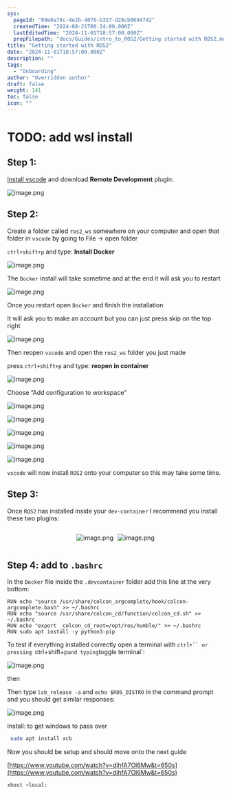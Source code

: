 ```yaml
---
sys:
  pageId: "89e0a78c-4e2b-4070-b327-d28cb0694742"
  createdTime: "2024-08-21T00:24:00.000Z"
  lastEditedTime: "2024-11-01T18:57:00.000Z"
  propFilepath: "docs/Guides/intro_to_ROS2/Getting started with ROS2.md"
title: "Getting started with ROS2"
date: "2024-11-01T18:57:00.000Z"
description: ""
tags:
  - "Onboarding"
author: "Overridden author"
draft: false
weight: 141
toc: false
icon: ""
---
```


# TODO: add wsl install

## Step 1:

[Install vscode](https://code.visualstudio.com/download) and download **Remote Development** plugin:

![image.png](https://prod-files-secure.s3.us-west-2.amazonaws.com/d518164a-d88e-44d1-a4ee-3adb3bd8bce0/efb52993-1881-4a40-b95e-6f020334f022/image.png?X-Amz-Algorithm=AWS4-HMAC-SHA256&X-Amz-Content-Sha256=UNSIGNED-PAYLOAD&X-Amz-Credential=ASIAZI2LB466SUDU6E4R%2F20250213%2Fus-west-2%2Fs3%2Faws4_request&X-Amz-Date=20250213T140119Z&X-Amz-Expires=3600&X-Amz-Security-Token=IQoJb3JpZ2luX2VjEO3%2F%2F%2F%2F%2F%2F%2F%2F%2F%2FwEaCXVzLXdlc3QtMiJIMEYCIQCakdnE%2FjXJ7qNsH7faapuWiqnluLRbL19DASIP1G1M5QIhAJdsyZIJ6BuUXzIwJqUYjFqiMC5p9XLKNDpr0LKGz5NYKv8DCBYQABoMNjM3NDIzMTgzODA1Igx%2BQq1D5aGWrS4pV20q3AOlII5BXt8LGirsZ74hzWnAXp3TbdITCqYnUVPUjB1WnK7X%2Fn2WhtcMXyko35g%2Foo%2BpMja9HNWx95ypEd2I2IyKrAWqxuhUWEhA3CRUtvaa5KEpWqI75iATs5N1ffNkazizKN42pIhwPQOzsfSsy1Fw4A4oLKDbC6yEjsZX3flCFMK0Q%2Bqe3DOPEx6YYYWqmaDro1yruMOdfK3NHTdlohH0RIUKJQQuNYImb5v0CEYbbO%2FsFX%2FQoqejIQE42fzNoET70Ghbij3zfm3ugCUo0nu1I3pPyoiI4S%2Fco%2FZU%2BI6c9RU2oH6bX2lLrBeSkz03HLsQWPdlhxxJD4Rr6deihLirb%2B%2FauqSvzqD1mC8uFpX04kNwkeEilpQlro4t6oOpbZRXLG0IzBkUQGR3J7ro2LfYuOPreWJh%2FE0RTeAeSZL6azhBrn%2BxjpM%2BbHdHnUYQzGKzZv%2ByxAU13O55hL9IRqbhOOeAzAOIuZhI2SY%2FlfjLKEHgXQesfyrJ70NPgJoSSaMjdKhYMNuMy1X%2B8GtGFIqRWHp0bGsBY677OL%2BhnTtONg%2F9gAPxcwSpFDj8Tv0Fd5%2BzlEJw1ezHJ3ioOwarSHD4kuSaDVf4qURU6hPKr3lg3Puf2Fvln2kg7%2ByEtjDD3be9BjqkAR0%2FFmNGGPMNWrdOeIxmyeCJVFoJizHGgny3aVEzrWyosWcJFu%2FfA6HzuLmCOFYFY3t0CbYvUBViU94Q%2BOOhPBgG8x%2Bn25mKbABEpygE3pE0Lanc3NZlISKtnL9H75tRtSMM%2BVLcdLKLRHFncwpF6MYtCPhEI0LmVty6Kk8%2F7p0X2SQ2i478PgANzu4i5xNLwKpA7oBx2%2BACE%2B201h5sr4VdPKPI&X-Amz-Signature=7a10262ca860deba54329a4f116fb5df89ce5220b73c4bda1e8714a9116838d2&X-Amz-SignedHeaders=host&x-id=GetObject)

## Step 2:

Create a folder called `ros2_ws` somewhere on your computer and open that folder in `vscode` by going to File → open folder 

`ctrl+shift+p` and type: **Install Docker**

![image.png](https://prod-files-secure.s3.us-west-2.amazonaws.com/d518164a-d88e-44d1-a4ee-3adb3bd8bce0/2269dc0e-1cd5-47ff-bceb-c04ad9b2eab0/image.png?X-Amz-Algorithm=AWS4-HMAC-SHA256&X-Amz-Content-Sha256=UNSIGNED-PAYLOAD&X-Amz-Credential=ASIAZI2LB466SUDU6E4R%2F20250213%2Fus-west-2%2Fs3%2Faws4_request&X-Amz-Date=20250213T140119Z&X-Amz-Expires=3600&X-Amz-Security-Token=IQoJb3JpZ2luX2VjEO3%2F%2F%2F%2F%2F%2F%2F%2F%2F%2FwEaCXVzLXdlc3QtMiJIMEYCIQCakdnE%2FjXJ7qNsH7faapuWiqnluLRbL19DASIP1G1M5QIhAJdsyZIJ6BuUXzIwJqUYjFqiMC5p9XLKNDpr0LKGz5NYKv8DCBYQABoMNjM3NDIzMTgzODA1Igx%2BQq1D5aGWrS4pV20q3AOlII5BXt8LGirsZ74hzWnAXp3TbdITCqYnUVPUjB1WnK7X%2Fn2WhtcMXyko35g%2Foo%2BpMja9HNWx95ypEd2I2IyKrAWqxuhUWEhA3CRUtvaa5KEpWqI75iATs5N1ffNkazizKN42pIhwPQOzsfSsy1Fw4A4oLKDbC6yEjsZX3flCFMK0Q%2Bqe3DOPEx6YYYWqmaDro1yruMOdfK3NHTdlohH0RIUKJQQuNYImb5v0CEYbbO%2FsFX%2FQoqejIQE42fzNoET70Ghbij3zfm3ugCUo0nu1I3pPyoiI4S%2Fco%2FZU%2BI6c9RU2oH6bX2lLrBeSkz03HLsQWPdlhxxJD4Rr6deihLirb%2B%2FauqSvzqD1mC8uFpX04kNwkeEilpQlro4t6oOpbZRXLG0IzBkUQGR3J7ro2LfYuOPreWJh%2FE0RTeAeSZL6azhBrn%2BxjpM%2BbHdHnUYQzGKzZv%2ByxAU13O55hL9IRqbhOOeAzAOIuZhI2SY%2FlfjLKEHgXQesfyrJ70NPgJoSSaMjdKhYMNuMy1X%2B8GtGFIqRWHp0bGsBY677OL%2BhnTtONg%2F9gAPxcwSpFDj8Tv0Fd5%2BzlEJw1ezHJ3ioOwarSHD4kuSaDVf4qURU6hPKr3lg3Puf2Fvln2kg7%2ByEtjDD3be9BjqkAR0%2FFmNGGPMNWrdOeIxmyeCJVFoJizHGgny3aVEzrWyosWcJFu%2FfA6HzuLmCOFYFY3t0CbYvUBViU94Q%2BOOhPBgG8x%2Bn25mKbABEpygE3pE0Lanc3NZlISKtnL9H75tRtSMM%2BVLcdLKLRHFncwpF6MYtCPhEI0LmVty6Kk8%2F7p0X2SQ2i478PgANzu4i5xNLwKpA7oBx2%2BACE%2B201h5sr4VdPKPI&X-Amz-Signature=cd2d72246c6cbecf2a1eb35fe79620576e565f86181aa310c6ade9e65aa31da2&X-Amz-SignedHeaders=host&x-id=GetObject)

The `Docker` install will take sometime and at the end it will ask you to restart

![image.png](https://prod-files-secure.s3.us-west-2.amazonaws.com/d518164a-d88e-44d1-a4ee-3adb3bd8bce0/ed233f78-be33-4b1f-b89c-9c346c0e961e/image.png?X-Amz-Algorithm=AWS4-HMAC-SHA256&X-Amz-Content-Sha256=UNSIGNED-PAYLOAD&X-Amz-Credential=ASIAZI2LB466SUDU6E4R%2F20250213%2Fus-west-2%2Fs3%2Faws4_request&X-Amz-Date=20250213T140119Z&X-Amz-Expires=3600&X-Amz-Security-Token=IQoJb3JpZ2luX2VjEO3%2F%2F%2F%2F%2F%2F%2F%2F%2F%2FwEaCXVzLXdlc3QtMiJIMEYCIQCakdnE%2FjXJ7qNsH7faapuWiqnluLRbL19DASIP1G1M5QIhAJdsyZIJ6BuUXzIwJqUYjFqiMC5p9XLKNDpr0LKGz5NYKv8DCBYQABoMNjM3NDIzMTgzODA1Igx%2BQq1D5aGWrS4pV20q3AOlII5BXt8LGirsZ74hzWnAXp3TbdITCqYnUVPUjB1WnK7X%2Fn2WhtcMXyko35g%2Foo%2BpMja9HNWx95ypEd2I2IyKrAWqxuhUWEhA3CRUtvaa5KEpWqI75iATs5N1ffNkazizKN42pIhwPQOzsfSsy1Fw4A4oLKDbC6yEjsZX3flCFMK0Q%2Bqe3DOPEx6YYYWqmaDro1yruMOdfK3NHTdlohH0RIUKJQQuNYImb5v0CEYbbO%2FsFX%2FQoqejIQE42fzNoET70Ghbij3zfm3ugCUo0nu1I3pPyoiI4S%2Fco%2FZU%2BI6c9RU2oH6bX2lLrBeSkz03HLsQWPdlhxxJD4Rr6deihLirb%2B%2FauqSvzqD1mC8uFpX04kNwkeEilpQlro4t6oOpbZRXLG0IzBkUQGR3J7ro2LfYuOPreWJh%2FE0RTeAeSZL6azhBrn%2BxjpM%2BbHdHnUYQzGKzZv%2ByxAU13O55hL9IRqbhOOeAzAOIuZhI2SY%2FlfjLKEHgXQesfyrJ70NPgJoSSaMjdKhYMNuMy1X%2B8GtGFIqRWHp0bGsBY677OL%2BhnTtONg%2F9gAPxcwSpFDj8Tv0Fd5%2BzlEJw1ezHJ3ioOwarSHD4kuSaDVf4qURU6hPKr3lg3Puf2Fvln2kg7%2ByEtjDD3be9BjqkAR0%2FFmNGGPMNWrdOeIxmyeCJVFoJizHGgny3aVEzrWyosWcJFu%2FfA6HzuLmCOFYFY3t0CbYvUBViU94Q%2BOOhPBgG8x%2Bn25mKbABEpygE3pE0Lanc3NZlISKtnL9H75tRtSMM%2BVLcdLKLRHFncwpF6MYtCPhEI0LmVty6Kk8%2F7p0X2SQ2i478PgANzu4i5xNLwKpA7oBx2%2BACE%2B201h5sr4VdPKPI&X-Amz-Signature=93abce5120ca712670874f4dadb1499a46f8c35c7901fe4cec111262a70857dd&X-Amz-SignedHeaders=host&x-id=GetObject)

Once you restart open `Docker` and finish the installation

It will ask you to make an account but you can just press skip on the top right

![image.png](https://prod-files-secure.s3.us-west-2.amazonaws.com/d518164a-d88e-44d1-a4ee-3adb3bd8bce0/21010ad9-1659-4fd9-9f59-9932a09b2a3d/image.png?X-Amz-Algorithm=AWS4-HMAC-SHA256&X-Amz-Content-Sha256=UNSIGNED-PAYLOAD&X-Amz-Credential=ASIAZI2LB466SUDU6E4R%2F20250213%2Fus-west-2%2Fs3%2Faws4_request&X-Amz-Date=20250213T140119Z&X-Amz-Expires=3600&X-Amz-Security-Token=IQoJb3JpZ2luX2VjEO3%2F%2F%2F%2F%2F%2F%2F%2F%2F%2FwEaCXVzLXdlc3QtMiJIMEYCIQCakdnE%2FjXJ7qNsH7faapuWiqnluLRbL19DASIP1G1M5QIhAJdsyZIJ6BuUXzIwJqUYjFqiMC5p9XLKNDpr0LKGz5NYKv8DCBYQABoMNjM3NDIzMTgzODA1Igx%2BQq1D5aGWrS4pV20q3AOlII5BXt8LGirsZ74hzWnAXp3TbdITCqYnUVPUjB1WnK7X%2Fn2WhtcMXyko35g%2Foo%2BpMja9HNWx95ypEd2I2IyKrAWqxuhUWEhA3CRUtvaa5KEpWqI75iATs5N1ffNkazizKN42pIhwPQOzsfSsy1Fw4A4oLKDbC6yEjsZX3flCFMK0Q%2Bqe3DOPEx6YYYWqmaDro1yruMOdfK3NHTdlohH0RIUKJQQuNYImb5v0CEYbbO%2FsFX%2FQoqejIQE42fzNoET70Ghbij3zfm3ugCUo0nu1I3pPyoiI4S%2Fco%2FZU%2BI6c9RU2oH6bX2lLrBeSkz03HLsQWPdlhxxJD4Rr6deihLirb%2B%2FauqSvzqD1mC8uFpX04kNwkeEilpQlro4t6oOpbZRXLG0IzBkUQGR3J7ro2LfYuOPreWJh%2FE0RTeAeSZL6azhBrn%2BxjpM%2BbHdHnUYQzGKzZv%2ByxAU13O55hL9IRqbhOOeAzAOIuZhI2SY%2FlfjLKEHgXQesfyrJ70NPgJoSSaMjdKhYMNuMy1X%2B8GtGFIqRWHp0bGsBY677OL%2BhnTtONg%2F9gAPxcwSpFDj8Tv0Fd5%2BzlEJw1ezHJ3ioOwarSHD4kuSaDVf4qURU6hPKr3lg3Puf2Fvln2kg7%2ByEtjDD3be9BjqkAR0%2FFmNGGPMNWrdOeIxmyeCJVFoJizHGgny3aVEzrWyosWcJFu%2FfA6HzuLmCOFYFY3t0CbYvUBViU94Q%2BOOhPBgG8x%2Bn25mKbABEpygE3pE0Lanc3NZlISKtnL9H75tRtSMM%2BVLcdLKLRHFncwpF6MYtCPhEI0LmVty6Kk8%2F7p0X2SQ2i478PgANzu4i5xNLwKpA7oBx2%2BACE%2B201h5sr4VdPKPI&X-Amz-Signature=f79892ed4eb930b2164c9613fb685a5f8d87e0e9dc3a62c74a729cc12b60b595&X-Amz-SignedHeaders=host&x-id=GetObject)

Then reopen `vscode` and open the `ros2_ws` folder you just made

press `ctrl+shift+p` and type: **reopen in container**

![image.png](https://prod-files-secure.s3.us-west-2.amazonaws.com/d518164a-d88e-44d1-a4ee-3adb3bd8bce0/4e93b8c2-41ad-488c-8095-c74205196118/image.png?X-Amz-Algorithm=AWS4-HMAC-SHA256&X-Amz-Content-Sha256=UNSIGNED-PAYLOAD&X-Amz-Credential=ASIAZI2LB466SUDU6E4R%2F20250213%2Fus-west-2%2Fs3%2Faws4_request&X-Amz-Date=20250213T140119Z&X-Amz-Expires=3600&X-Amz-Security-Token=IQoJb3JpZ2luX2VjEO3%2F%2F%2F%2F%2F%2F%2F%2F%2F%2FwEaCXVzLXdlc3QtMiJIMEYCIQCakdnE%2FjXJ7qNsH7faapuWiqnluLRbL19DASIP1G1M5QIhAJdsyZIJ6BuUXzIwJqUYjFqiMC5p9XLKNDpr0LKGz5NYKv8DCBYQABoMNjM3NDIzMTgzODA1Igx%2BQq1D5aGWrS4pV20q3AOlII5BXt8LGirsZ74hzWnAXp3TbdITCqYnUVPUjB1WnK7X%2Fn2WhtcMXyko35g%2Foo%2BpMja9HNWx95ypEd2I2IyKrAWqxuhUWEhA3CRUtvaa5KEpWqI75iATs5N1ffNkazizKN42pIhwPQOzsfSsy1Fw4A4oLKDbC6yEjsZX3flCFMK0Q%2Bqe3DOPEx6YYYWqmaDro1yruMOdfK3NHTdlohH0RIUKJQQuNYImb5v0CEYbbO%2FsFX%2FQoqejIQE42fzNoET70Ghbij3zfm3ugCUo0nu1I3pPyoiI4S%2Fco%2FZU%2BI6c9RU2oH6bX2lLrBeSkz03HLsQWPdlhxxJD4Rr6deihLirb%2B%2FauqSvzqD1mC8uFpX04kNwkeEilpQlro4t6oOpbZRXLG0IzBkUQGR3J7ro2LfYuOPreWJh%2FE0RTeAeSZL6azhBrn%2BxjpM%2BbHdHnUYQzGKzZv%2ByxAU13O55hL9IRqbhOOeAzAOIuZhI2SY%2FlfjLKEHgXQesfyrJ70NPgJoSSaMjdKhYMNuMy1X%2B8GtGFIqRWHp0bGsBY677OL%2BhnTtONg%2F9gAPxcwSpFDj8Tv0Fd5%2BzlEJw1ezHJ3ioOwarSHD4kuSaDVf4qURU6hPKr3lg3Puf2Fvln2kg7%2ByEtjDD3be9BjqkAR0%2FFmNGGPMNWrdOeIxmyeCJVFoJizHGgny3aVEzrWyosWcJFu%2FfA6HzuLmCOFYFY3t0CbYvUBViU94Q%2BOOhPBgG8x%2Bn25mKbABEpygE3pE0Lanc3NZlISKtnL9H75tRtSMM%2BVLcdLKLRHFncwpF6MYtCPhEI0LmVty6Kk8%2F7p0X2SQ2i478PgANzu4i5xNLwKpA7oBx2%2BACE%2B201h5sr4VdPKPI&X-Amz-Signature=414c81a9c9b243d8c47acd05aea736f3f403968e35dfe9267525d59dbdde2831&X-Amz-SignedHeaders=host&x-id=GetObject)

Choose “Add configuration to workspace”

![image.png](https://prod-files-secure.s3.us-west-2.amazonaws.com/d518164a-d88e-44d1-a4ee-3adb3bd8bce0/9560b282-5060-4989-ba37-97e7b2c22476/image.png?X-Amz-Algorithm=AWS4-HMAC-SHA256&X-Amz-Content-Sha256=UNSIGNED-PAYLOAD&X-Amz-Credential=ASIAZI2LB466SUDU6E4R%2F20250213%2Fus-west-2%2Fs3%2Faws4_request&X-Amz-Date=20250213T140119Z&X-Amz-Expires=3600&X-Amz-Security-Token=IQoJb3JpZ2luX2VjEO3%2F%2F%2F%2F%2F%2F%2F%2F%2F%2FwEaCXVzLXdlc3QtMiJIMEYCIQCakdnE%2FjXJ7qNsH7faapuWiqnluLRbL19DASIP1G1M5QIhAJdsyZIJ6BuUXzIwJqUYjFqiMC5p9XLKNDpr0LKGz5NYKv8DCBYQABoMNjM3NDIzMTgzODA1Igx%2BQq1D5aGWrS4pV20q3AOlII5BXt8LGirsZ74hzWnAXp3TbdITCqYnUVPUjB1WnK7X%2Fn2WhtcMXyko35g%2Foo%2BpMja9HNWx95ypEd2I2IyKrAWqxuhUWEhA3CRUtvaa5KEpWqI75iATs5N1ffNkazizKN42pIhwPQOzsfSsy1Fw4A4oLKDbC6yEjsZX3flCFMK0Q%2Bqe3DOPEx6YYYWqmaDro1yruMOdfK3NHTdlohH0RIUKJQQuNYImb5v0CEYbbO%2FsFX%2FQoqejIQE42fzNoET70Ghbij3zfm3ugCUo0nu1I3pPyoiI4S%2Fco%2FZU%2BI6c9RU2oH6bX2lLrBeSkz03HLsQWPdlhxxJD4Rr6deihLirb%2B%2FauqSvzqD1mC8uFpX04kNwkeEilpQlro4t6oOpbZRXLG0IzBkUQGR3J7ro2LfYuOPreWJh%2FE0RTeAeSZL6azhBrn%2BxjpM%2BbHdHnUYQzGKzZv%2ByxAU13O55hL9IRqbhOOeAzAOIuZhI2SY%2FlfjLKEHgXQesfyrJ70NPgJoSSaMjdKhYMNuMy1X%2B8GtGFIqRWHp0bGsBY677OL%2BhnTtONg%2F9gAPxcwSpFDj8Tv0Fd5%2BzlEJw1ezHJ3ioOwarSHD4kuSaDVf4qURU6hPKr3lg3Puf2Fvln2kg7%2ByEtjDD3be9BjqkAR0%2FFmNGGPMNWrdOeIxmyeCJVFoJizHGgny3aVEzrWyosWcJFu%2FfA6HzuLmCOFYFY3t0CbYvUBViU94Q%2BOOhPBgG8x%2Bn25mKbABEpygE3pE0Lanc3NZlISKtnL9H75tRtSMM%2BVLcdLKLRHFncwpF6MYtCPhEI0LmVty6Kk8%2F7p0X2SQ2i478PgANzu4i5xNLwKpA7oBx2%2BACE%2B201h5sr4VdPKPI&X-Amz-Signature=64f53412365543f0cbe20a7791c23e2fe7128922ad8a209c9da109e34bfb3bb2&X-Amz-SignedHeaders=host&x-id=GetObject)

![image.png](https://prod-files-secure.s3.us-west-2.amazonaws.com/d518164a-d88e-44d1-a4ee-3adb3bd8bce0/2ee63f81-886b-48e8-a553-dc6e5eac99e4/image.png?X-Amz-Algorithm=AWS4-HMAC-SHA256&X-Amz-Content-Sha256=UNSIGNED-PAYLOAD&X-Amz-Credential=ASIAZI2LB466SUDU6E4R%2F20250213%2Fus-west-2%2Fs3%2Faws4_request&X-Amz-Date=20250213T140119Z&X-Amz-Expires=3600&X-Amz-Security-Token=IQoJb3JpZ2luX2VjEO3%2F%2F%2F%2F%2F%2F%2F%2F%2F%2FwEaCXVzLXdlc3QtMiJIMEYCIQCakdnE%2FjXJ7qNsH7faapuWiqnluLRbL19DASIP1G1M5QIhAJdsyZIJ6BuUXzIwJqUYjFqiMC5p9XLKNDpr0LKGz5NYKv8DCBYQABoMNjM3NDIzMTgzODA1Igx%2BQq1D5aGWrS4pV20q3AOlII5BXt8LGirsZ74hzWnAXp3TbdITCqYnUVPUjB1WnK7X%2Fn2WhtcMXyko35g%2Foo%2BpMja9HNWx95ypEd2I2IyKrAWqxuhUWEhA3CRUtvaa5KEpWqI75iATs5N1ffNkazizKN42pIhwPQOzsfSsy1Fw4A4oLKDbC6yEjsZX3flCFMK0Q%2Bqe3DOPEx6YYYWqmaDro1yruMOdfK3NHTdlohH0RIUKJQQuNYImb5v0CEYbbO%2FsFX%2FQoqejIQE42fzNoET70Ghbij3zfm3ugCUo0nu1I3pPyoiI4S%2Fco%2FZU%2BI6c9RU2oH6bX2lLrBeSkz03HLsQWPdlhxxJD4Rr6deihLirb%2B%2FauqSvzqD1mC8uFpX04kNwkeEilpQlro4t6oOpbZRXLG0IzBkUQGR3J7ro2LfYuOPreWJh%2FE0RTeAeSZL6azhBrn%2BxjpM%2BbHdHnUYQzGKzZv%2ByxAU13O55hL9IRqbhOOeAzAOIuZhI2SY%2FlfjLKEHgXQesfyrJ70NPgJoSSaMjdKhYMNuMy1X%2B8GtGFIqRWHp0bGsBY677OL%2BhnTtONg%2F9gAPxcwSpFDj8Tv0Fd5%2BzlEJw1ezHJ3ioOwarSHD4kuSaDVf4qURU6hPKr3lg3Puf2Fvln2kg7%2ByEtjDD3be9BjqkAR0%2FFmNGGPMNWrdOeIxmyeCJVFoJizHGgny3aVEzrWyosWcJFu%2FfA6HzuLmCOFYFY3t0CbYvUBViU94Q%2BOOhPBgG8x%2Bn25mKbABEpygE3pE0Lanc3NZlISKtnL9H75tRtSMM%2BVLcdLKLRHFncwpF6MYtCPhEI0LmVty6Kk8%2F7p0X2SQ2i478PgANzu4i5xNLwKpA7oBx2%2BACE%2B201h5sr4VdPKPI&X-Amz-Signature=2f70540f863b52036d9c7ff21f46dda627ffd39d5d518f81de188e5f76aaea89&X-Amz-SignedHeaders=host&x-id=GetObject)

![image.png](https://prod-files-secure.s3.us-west-2.amazonaws.com/d518164a-d88e-44d1-a4ee-3adb3bd8bce0/ae1580b2-b048-407e-aed9-b584224a7a04/image.png?X-Amz-Algorithm=AWS4-HMAC-SHA256&X-Amz-Content-Sha256=UNSIGNED-PAYLOAD&X-Amz-Credential=ASIAZI2LB466SUDU6E4R%2F20250213%2Fus-west-2%2Fs3%2Faws4_request&X-Amz-Date=20250213T140119Z&X-Amz-Expires=3600&X-Amz-Security-Token=IQoJb3JpZ2luX2VjEO3%2F%2F%2F%2F%2F%2F%2F%2F%2F%2FwEaCXVzLXdlc3QtMiJIMEYCIQCakdnE%2FjXJ7qNsH7faapuWiqnluLRbL19DASIP1G1M5QIhAJdsyZIJ6BuUXzIwJqUYjFqiMC5p9XLKNDpr0LKGz5NYKv8DCBYQABoMNjM3NDIzMTgzODA1Igx%2BQq1D5aGWrS4pV20q3AOlII5BXt8LGirsZ74hzWnAXp3TbdITCqYnUVPUjB1WnK7X%2Fn2WhtcMXyko35g%2Foo%2BpMja9HNWx95ypEd2I2IyKrAWqxuhUWEhA3CRUtvaa5KEpWqI75iATs5N1ffNkazizKN42pIhwPQOzsfSsy1Fw4A4oLKDbC6yEjsZX3flCFMK0Q%2Bqe3DOPEx6YYYWqmaDro1yruMOdfK3NHTdlohH0RIUKJQQuNYImb5v0CEYbbO%2FsFX%2FQoqejIQE42fzNoET70Ghbij3zfm3ugCUo0nu1I3pPyoiI4S%2Fco%2FZU%2BI6c9RU2oH6bX2lLrBeSkz03HLsQWPdlhxxJD4Rr6deihLirb%2B%2FauqSvzqD1mC8uFpX04kNwkeEilpQlro4t6oOpbZRXLG0IzBkUQGR3J7ro2LfYuOPreWJh%2FE0RTeAeSZL6azhBrn%2BxjpM%2BbHdHnUYQzGKzZv%2ByxAU13O55hL9IRqbhOOeAzAOIuZhI2SY%2FlfjLKEHgXQesfyrJ70NPgJoSSaMjdKhYMNuMy1X%2B8GtGFIqRWHp0bGsBY677OL%2BhnTtONg%2F9gAPxcwSpFDj8Tv0Fd5%2BzlEJw1ezHJ3ioOwarSHD4kuSaDVf4qURU6hPKr3lg3Puf2Fvln2kg7%2ByEtjDD3be9BjqkAR0%2FFmNGGPMNWrdOeIxmyeCJVFoJizHGgny3aVEzrWyosWcJFu%2FfA6HzuLmCOFYFY3t0CbYvUBViU94Q%2BOOhPBgG8x%2Bn25mKbABEpygE3pE0Lanc3NZlISKtnL9H75tRtSMM%2BVLcdLKLRHFncwpF6MYtCPhEI0LmVty6Kk8%2F7p0X2SQ2i478PgANzu4i5xNLwKpA7oBx2%2BACE%2B201h5sr4VdPKPI&X-Amz-Signature=f0cc37a6fa0bd660e5a40aad629f146e95412ad5ded58d0c51464297e9cbdeac&X-Amz-SignedHeaders=host&x-id=GetObject)

![image.png](https://prod-files-secure.s3.us-west-2.amazonaws.com/d518164a-d88e-44d1-a4ee-3adb3bd8bce0/53255b28-f75e-430f-b9e3-c0ac8577e42b/image.png?X-Amz-Algorithm=AWS4-HMAC-SHA256&X-Amz-Content-Sha256=UNSIGNED-PAYLOAD&X-Amz-Credential=ASIAZI2LB466SUDU6E4R%2F20250213%2Fus-west-2%2Fs3%2Faws4_request&X-Amz-Date=20250213T140119Z&X-Amz-Expires=3600&X-Amz-Security-Token=IQoJb3JpZ2luX2VjEO3%2F%2F%2F%2F%2F%2F%2F%2F%2F%2FwEaCXVzLXdlc3QtMiJIMEYCIQCakdnE%2FjXJ7qNsH7faapuWiqnluLRbL19DASIP1G1M5QIhAJdsyZIJ6BuUXzIwJqUYjFqiMC5p9XLKNDpr0LKGz5NYKv8DCBYQABoMNjM3NDIzMTgzODA1Igx%2BQq1D5aGWrS4pV20q3AOlII5BXt8LGirsZ74hzWnAXp3TbdITCqYnUVPUjB1WnK7X%2Fn2WhtcMXyko35g%2Foo%2BpMja9HNWx95ypEd2I2IyKrAWqxuhUWEhA3CRUtvaa5KEpWqI75iATs5N1ffNkazizKN42pIhwPQOzsfSsy1Fw4A4oLKDbC6yEjsZX3flCFMK0Q%2Bqe3DOPEx6YYYWqmaDro1yruMOdfK3NHTdlohH0RIUKJQQuNYImb5v0CEYbbO%2FsFX%2FQoqejIQE42fzNoET70Ghbij3zfm3ugCUo0nu1I3pPyoiI4S%2Fco%2FZU%2BI6c9RU2oH6bX2lLrBeSkz03HLsQWPdlhxxJD4Rr6deihLirb%2B%2FauqSvzqD1mC8uFpX04kNwkeEilpQlro4t6oOpbZRXLG0IzBkUQGR3J7ro2LfYuOPreWJh%2FE0RTeAeSZL6azhBrn%2BxjpM%2BbHdHnUYQzGKzZv%2ByxAU13O55hL9IRqbhOOeAzAOIuZhI2SY%2FlfjLKEHgXQesfyrJ70NPgJoSSaMjdKhYMNuMy1X%2B8GtGFIqRWHp0bGsBY677OL%2BhnTtONg%2F9gAPxcwSpFDj8Tv0Fd5%2BzlEJw1ezHJ3ioOwarSHD4kuSaDVf4qURU6hPKr3lg3Puf2Fvln2kg7%2ByEtjDD3be9BjqkAR0%2FFmNGGPMNWrdOeIxmyeCJVFoJizHGgny3aVEzrWyosWcJFu%2FfA6HzuLmCOFYFY3t0CbYvUBViU94Q%2BOOhPBgG8x%2Bn25mKbABEpygE3pE0Lanc3NZlISKtnL9H75tRtSMM%2BVLcdLKLRHFncwpF6MYtCPhEI0LmVty6Kk8%2F7p0X2SQ2i478PgANzu4i5xNLwKpA7oBx2%2BACE%2B201h5sr4VdPKPI&X-Amz-Signature=772d91061a94fabf8f8d053713bb2df5aaca8fa2382f8cda70327421ef35189d&X-Amz-SignedHeaders=host&x-id=GetObject)

![image.png](https://prod-files-secure.s3.us-west-2.amazonaws.com/d518164a-d88e-44d1-a4ee-3adb3bd8bce0/7c562767-5af9-4ffb-97d1-327bcdf4ee00/image.png?X-Amz-Algorithm=AWS4-HMAC-SHA256&X-Amz-Content-Sha256=UNSIGNED-PAYLOAD&X-Amz-Credential=ASIAZI2LB466SUDU6E4R%2F20250213%2Fus-west-2%2Fs3%2Faws4_request&X-Amz-Date=20250213T140119Z&X-Amz-Expires=3600&X-Amz-Security-Token=IQoJb3JpZ2luX2VjEO3%2F%2F%2F%2F%2F%2F%2F%2F%2F%2FwEaCXVzLXdlc3QtMiJIMEYCIQCakdnE%2FjXJ7qNsH7faapuWiqnluLRbL19DASIP1G1M5QIhAJdsyZIJ6BuUXzIwJqUYjFqiMC5p9XLKNDpr0LKGz5NYKv8DCBYQABoMNjM3NDIzMTgzODA1Igx%2BQq1D5aGWrS4pV20q3AOlII5BXt8LGirsZ74hzWnAXp3TbdITCqYnUVPUjB1WnK7X%2Fn2WhtcMXyko35g%2Foo%2BpMja9HNWx95ypEd2I2IyKrAWqxuhUWEhA3CRUtvaa5KEpWqI75iATs5N1ffNkazizKN42pIhwPQOzsfSsy1Fw4A4oLKDbC6yEjsZX3flCFMK0Q%2Bqe3DOPEx6YYYWqmaDro1yruMOdfK3NHTdlohH0RIUKJQQuNYImb5v0CEYbbO%2FsFX%2FQoqejIQE42fzNoET70Ghbij3zfm3ugCUo0nu1I3pPyoiI4S%2Fco%2FZU%2BI6c9RU2oH6bX2lLrBeSkz03HLsQWPdlhxxJD4Rr6deihLirb%2B%2FauqSvzqD1mC8uFpX04kNwkeEilpQlro4t6oOpbZRXLG0IzBkUQGR3J7ro2LfYuOPreWJh%2FE0RTeAeSZL6azhBrn%2BxjpM%2BbHdHnUYQzGKzZv%2ByxAU13O55hL9IRqbhOOeAzAOIuZhI2SY%2FlfjLKEHgXQesfyrJ70NPgJoSSaMjdKhYMNuMy1X%2B8GtGFIqRWHp0bGsBY677OL%2BhnTtONg%2F9gAPxcwSpFDj8Tv0Fd5%2BzlEJw1ezHJ3ioOwarSHD4kuSaDVf4qURU6hPKr3lg3Puf2Fvln2kg7%2ByEtjDD3be9BjqkAR0%2FFmNGGPMNWrdOeIxmyeCJVFoJizHGgny3aVEzrWyosWcJFu%2FfA6HzuLmCOFYFY3t0CbYvUBViU94Q%2BOOhPBgG8x%2Bn25mKbABEpygE3pE0Lanc3NZlISKtnL9H75tRtSMM%2BVLcdLKLRHFncwpF6MYtCPhEI0LmVty6Kk8%2F7p0X2SQ2i478PgANzu4i5xNLwKpA7oBx2%2BACE%2B201h5sr4VdPKPI&X-Amz-Signature=2106855ff9727fefe69d8277cbbd72a03381abb9bcf8b80f16682a9fef199b2e&X-Amz-SignedHeaders=host&x-id=GetObject)

`vscode` will now install `ROS2` onto your computer so this may take some time.

## Step 3:

Once `ROS2` has installed inside your `dev-container` I recommend you install these two plugins:

<div style="display: flex;flex-direction: row; column-gap:10px; max-width: 630px;justify-content: center;">
<div>

![image.png](https://prod-files-secure.s3.us-west-2.amazonaws.com/d518164a-d88e-44d1-a4ee-3adb3bd8bce0/3fc3d550-5a54-4ba1-ba6b-faa01cdb7369/image.png?X-Amz-Algorithm=AWS4-HMAC-SHA256&X-Amz-Content-Sha256=UNSIGNED-PAYLOAD&X-Amz-Credential=ASIAZI2LB4665D2QAP7K%2F20250213%2Fus-west-2%2Fs3%2Faws4_request&X-Amz-Date=20250213T140122Z&X-Amz-Expires=3600&X-Amz-Security-Token=IQoJb3JpZ2luX2VjEO3%2F%2F%2F%2F%2F%2F%2F%2F%2F%2FwEaCXVzLXdlc3QtMiJHMEUCIAy1ir2YUe2kIfY7cM85%2F728cseWS1dDCZ0mmgwMinE5AiEAu0x4DxqOvvyc8Dj5i7e%2Bzp8XFaAS7Wl9cf2u623NEGsq%2FwMIFhAAGgw2Mzc0MjMxODM4MDUiDN4v6Mk3khRDE%2FZfSCrcAzOEFXZE%2B3X9ArBsdFnVlW9m51QVavBnr5HZFwwBSlfRQJPmkVSxd4JrbwC2Rbez5pVF0bW5EySrM9pkEKpJiB2RwQB3cOpWv9WNd0R7BHjlNh%2BWP8KhSEN%2FE%2FfbQKU%2FsIDVuvp1dd1QX11%2BjtvsUO5nUiCezfas6FVg9WMhd2R6oElYxjqZMxG%2Bxn6RktQQy66khBbcNUXC0Ba%2FUnunY5plzeZEwfyHKAPiA0teT2saKyDGCpwUzpEK9mjjdeQySF9g91m%2FBtWt2se6P2ASKUFz68EJ4S8Iii6y0nmtMzbLSTqhecVm8XR5L%2BPcr5ZZQIih0Lj5rMfYxDI4L6UVw5nUs2t%2B3y9qG%2By0PdGvSBeLBE8L7Arl8oKghGDel9ocpUnQK%2FtD4KTXq%2FtNaLwawZmayNGX0NsFHuIfXLOV%2BA9OXkTlqHTEjD%2BtvxecctX8l0%2F4gA7c7kxDVaQZzJFMM%2F3ytSNNzZI7Z5uFgqRo%2FGdd%2Fa17vSE8Pf3V3kLhBuRwiaC%2BUKmDrbiANZAEBlNMI6DvUvY0mgdZnNpKCkDjUW2FX3ARbMsoQevfX8Q5d6T327G3TlfEd4TCmz40vR0g6N4ITduTfPluVPcuHZnKS1IZQbQZKeJ4VH5MWLCjMKHdt70GOqUBfkRcPWWP3JusMrsFvzPDW1PTneP%2BQMnp6hBK6I2Fuiwi0qIBG3pF%2BeSGQ1aRjNDgFfGP%2BJYRpAzaOSYDxkI3t6KWa3xU7c2P4cN9MNc3BK2%2B%2B2w%2FSJVKLlW54KUcMUn62tprxY%2F7%2BBug25s1v9g0cCDtNHQ%2BoX4ejMCfLXqKAgEes%2Blr9H9KWXWoxtqQzpyJunNJS1QPNNJLdalSk6bhtg%2BANpuj&X-Amz-Signature=a860f6df935c19846d43c680a9a846c1155b338f7bb7398cce6d6cfc15ee0b43&X-Amz-SignedHeaders=host&x-id=GetObject)

</div>
<div>

![image.png](https://prod-files-secure.s3.us-west-2.amazonaws.com/d518164a-d88e-44d1-a4ee-3adb3bd8bce0/d994cc66-13c2-4093-a5a3-f84cf4601a82/image.png?X-Amz-Algorithm=AWS4-HMAC-SHA256&X-Amz-Content-Sha256=UNSIGNED-PAYLOAD&X-Amz-Credential=ASIAZI2LB4664KHS3WG2%2F20250213%2Fus-west-2%2Fs3%2Faws4_request&X-Amz-Date=20250213T140122Z&X-Amz-Expires=3600&X-Amz-Security-Token=IQoJb3JpZ2luX2VjEO3%2F%2F%2F%2F%2F%2F%2F%2F%2F%2FwEaCXVzLXdlc3QtMiJGMEQCIC%2BsVyO1WblghVS1qtEyvcs%2Bxpmaxku7uvmaZr%2FedoWaAiAe%2Fho86eM33jjgURhjjg0CFXGfSLjGbidNYSmAIe3%2Bcir%2FAwgWEAAaDDYzNzQyMzE4MzgwNSIM%2FnEoBcx%2B1G6NvkKbKtwDbrEMa85VSJybATU28TNh2ak9mb1OXM09ci4zweduv1Seu20w6gX%2BvRnQxc7KZrYKNjPiaCL84hZHTrvN436BQVjys6t21MEvfdzYIu56f0iwOtbf6LBtsWKBFN9zfHLs7meB6st0rIRNCr8QXAkMOTgTcBFg7bJ83nXr9sKTxui0lWdmWG%2B9rIgqQE46uQZGH8wdIURBqQ8IRjZP4FuxZd9cSJ9TuE8lhLxxAMPXyws3%2BK9QHb5N4rtpD%2BmpU9ZRV6CMrCIqPEUXl520CKu43TcNMUygUzswvUmQZFWarRdDcy1UyPzh7Ip1o%2FfUaLgyMxCro0fkVzxO%2BglbJDfYuSNzF4ba4y8aZe52CMELGIVZgRUHS8OjHjpn7JYauxxsAQ64lMTToqHPByS4bEfkYA18li%2BVEeCqZDVQIF9K2i6w77%2B3GMwORtHbgTe3J3q%2FK5TeY74MxcBKJ7hTbtz5Ndq%2Bf5Uo12eLwD2WiIGCYXqOoqD%2F1WTN0Fe6SR0kLdaS8jRNzfUcfluvcp30irxPydPkNZWfzXiu6qjS%2BUvPZuTnutl05gFCrRnAM2ZMXXgBM9O%2B3UE7JcfsLQO6FAMiMnML2AC79KArhU8Tq6VYAzx3yNRjEWRz0S1gs%2BEwy963vQY6pgGMxAAFQO9Fn6lWK%2BP3%2BBXvA6z2DsmiEhSv1Ip591Cv%2FwEWpPy%2F1kHHuxvrQBOS%2FCWpTofFKnYthrzHloWgJlze9MikH1BgVgdDBY%2B%2B4X2OIQuzH4VCI5gcSZlTBKSH9sWMXLtR9dKeo8KbQbFMF2NoOorMgQCpGDA1GvSXF23OO4blro3yfpM52170ivK9k%2FOuCdnxs5%2BqFdFDCIiVfOYZFeXv2vG3&X-Amz-Signature=112b34be316799c7684a6fd33647cbb3f8522397594cfca90692a13e1adeb65d&X-Amz-SignedHeaders=host&x-id=GetObject)

</div>
</div>

## Step 4: add to `.bashrc`

In the `Docker` file inside the `.devcontainer` folder add this line at the very bottom: 

```docker
RUN echo "source /usr/share/colcon_argcomplete/hook/colcon-argcomplete.bash" >> ~/.bashrc
RUN echo "source /usr/share/colcon_cd/function/colcon_cd.sh" >> ~/.bashrc
RUN echo "export _colcon_cd_root=/opt/ros/humble/" >> ~/.bashrc
RUN sudo apt install -y python3-pip 
```

To test if everything installed correctly open a terminal with `ctrl+`` or pressing `ctrl+shift+p` and typing `toggle terminal`:

![image.png](https://prod-files-secure.s3.us-west-2.amazonaws.com/d518164a-d88e-44d1-a4ee-3adb3bd8bce0/6a4943d8-b04e-4c02-9a58-775f3384d1a5/image.png?X-Amz-Algorithm=AWS4-HMAC-SHA256&X-Amz-Content-Sha256=UNSIGNED-PAYLOAD&X-Amz-Credential=ASIAZI2LB466SUDU6E4R%2F20250213%2Fus-west-2%2Fs3%2Faws4_request&X-Amz-Date=20250213T140119Z&X-Amz-Expires=3600&X-Amz-Security-Token=IQoJb3JpZ2luX2VjEO3%2F%2F%2F%2F%2F%2F%2F%2F%2F%2FwEaCXVzLXdlc3QtMiJIMEYCIQCakdnE%2FjXJ7qNsH7faapuWiqnluLRbL19DASIP1G1M5QIhAJdsyZIJ6BuUXzIwJqUYjFqiMC5p9XLKNDpr0LKGz5NYKv8DCBYQABoMNjM3NDIzMTgzODA1Igx%2BQq1D5aGWrS4pV20q3AOlII5BXt8LGirsZ74hzWnAXp3TbdITCqYnUVPUjB1WnK7X%2Fn2WhtcMXyko35g%2Foo%2BpMja9HNWx95ypEd2I2IyKrAWqxuhUWEhA3CRUtvaa5KEpWqI75iATs5N1ffNkazizKN42pIhwPQOzsfSsy1Fw4A4oLKDbC6yEjsZX3flCFMK0Q%2Bqe3DOPEx6YYYWqmaDro1yruMOdfK3NHTdlohH0RIUKJQQuNYImb5v0CEYbbO%2FsFX%2FQoqejIQE42fzNoET70Ghbij3zfm3ugCUo0nu1I3pPyoiI4S%2Fco%2FZU%2BI6c9RU2oH6bX2lLrBeSkz03HLsQWPdlhxxJD4Rr6deihLirb%2B%2FauqSvzqD1mC8uFpX04kNwkeEilpQlro4t6oOpbZRXLG0IzBkUQGR3J7ro2LfYuOPreWJh%2FE0RTeAeSZL6azhBrn%2BxjpM%2BbHdHnUYQzGKzZv%2ByxAU13O55hL9IRqbhOOeAzAOIuZhI2SY%2FlfjLKEHgXQesfyrJ70NPgJoSSaMjdKhYMNuMy1X%2B8GtGFIqRWHp0bGsBY677OL%2BhnTtONg%2F9gAPxcwSpFDj8Tv0Fd5%2BzlEJw1ezHJ3ioOwarSHD4kuSaDVf4qURU6hPKr3lg3Puf2Fvln2kg7%2ByEtjDD3be9BjqkAR0%2FFmNGGPMNWrdOeIxmyeCJVFoJizHGgny3aVEzrWyosWcJFu%2FfA6HzuLmCOFYFY3t0CbYvUBViU94Q%2BOOhPBgG8x%2Bn25mKbABEpygE3pE0Lanc3NZlISKtnL9H75tRtSMM%2BVLcdLKLRHFncwpF6MYtCPhEI0LmVty6Kk8%2F7p0X2SQ2i478PgANzu4i5xNLwKpA7oBx2%2BACE%2B201h5sr4VdPKPI&X-Amz-Signature=703f86a488207f5b49ea41b897b76f3d8ee1ccbd925f57978b2b6bc8a53d4162&X-Amz-SignedHeaders=host&x-id=GetObject)

then 

Then type `lsb_release -a` and `echo $ROS_DISTRO` in the command prompt and you should get similar responses:

![image.png](https://prod-files-secure.s3.us-west-2.amazonaws.com/d518164a-d88e-44d1-a4ee-3adb3bd8bce0/3e635dec-a805-4e85-8b9e-d000e5b71a4e/image.png?X-Amz-Algorithm=AWS4-HMAC-SHA256&X-Amz-Content-Sha256=UNSIGNED-PAYLOAD&X-Amz-Credential=ASIAZI2LB466SUDU6E4R%2F20250213%2Fus-west-2%2Fs3%2Faws4_request&X-Amz-Date=20250213T140119Z&X-Amz-Expires=3600&X-Amz-Security-Token=IQoJb3JpZ2luX2VjEO3%2F%2F%2F%2F%2F%2F%2F%2F%2F%2FwEaCXVzLXdlc3QtMiJIMEYCIQCakdnE%2FjXJ7qNsH7faapuWiqnluLRbL19DASIP1G1M5QIhAJdsyZIJ6BuUXzIwJqUYjFqiMC5p9XLKNDpr0LKGz5NYKv8DCBYQABoMNjM3NDIzMTgzODA1Igx%2BQq1D5aGWrS4pV20q3AOlII5BXt8LGirsZ74hzWnAXp3TbdITCqYnUVPUjB1WnK7X%2Fn2WhtcMXyko35g%2Foo%2BpMja9HNWx95ypEd2I2IyKrAWqxuhUWEhA3CRUtvaa5KEpWqI75iATs5N1ffNkazizKN42pIhwPQOzsfSsy1Fw4A4oLKDbC6yEjsZX3flCFMK0Q%2Bqe3DOPEx6YYYWqmaDro1yruMOdfK3NHTdlohH0RIUKJQQuNYImb5v0CEYbbO%2FsFX%2FQoqejIQE42fzNoET70Ghbij3zfm3ugCUo0nu1I3pPyoiI4S%2Fco%2FZU%2BI6c9RU2oH6bX2lLrBeSkz03HLsQWPdlhxxJD4Rr6deihLirb%2B%2FauqSvzqD1mC8uFpX04kNwkeEilpQlro4t6oOpbZRXLG0IzBkUQGR3J7ro2LfYuOPreWJh%2FE0RTeAeSZL6azhBrn%2BxjpM%2BbHdHnUYQzGKzZv%2ByxAU13O55hL9IRqbhOOeAzAOIuZhI2SY%2FlfjLKEHgXQesfyrJ70NPgJoSSaMjdKhYMNuMy1X%2B8GtGFIqRWHp0bGsBY677OL%2BhnTtONg%2F9gAPxcwSpFDj8Tv0Fd5%2BzlEJw1ezHJ3ioOwarSHD4kuSaDVf4qURU6hPKr3lg3Puf2Fvln2kg7%2ByEtjDD3be9BjqkAR0%2FFmNGGPMNWrdOeIxmyeCJVFoJizHGgny3aVEzrWyosWcJFu%2FfA6HzuLmCOFYFY3t0CbYvUBViU94Q%2BOOhPBgG8x%2Bn25mKbABEpygE3pE0Lanc3NZlISKtnL9H75tRtSMM%2BVLcdLKLRHFncwpF6MYtCPhEI0LmVty6Kk8%2F7p0X2SQ2i478PgANzu4i5xNLwKpA7oBx2%2BACE%2B201h5sr4VdPKPI&X-Amz-Signature=2c20f00e60a6a72d933318020c1856a9b842946dcb5776a845272526940d897b&X-Amz-SignedHeaders=host&x-id=GetObject)

Install:  to get windows to pass over

```bash
 sudo apt install xcb
```

Now you should be setup and should move onto the next guide 

[https://www.youtube.com/watch?v=dihfA7Ol6Mw&t=650s](https://www.youtube.com/watch?v=dihfA7Ol6Mw&t=650s)

```python
xhost +local:
```
